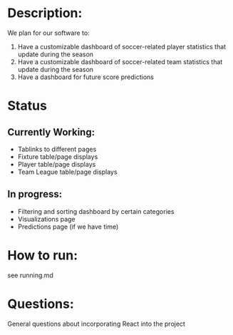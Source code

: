 # Description:

We plan for our software to:

1. Have a customizable dashboard of soccer-related player statistics that update during the season
2. Have a customizable dashboard of soccer-related team statistics that update during the season
3. Have a dashboard for future score predictions

# Status

## Currently Working:

- Tablinks to different pages
- Fixture table/page displays
- Player table/page displays
- Team League table/page displays

## In progress:

- Filtering and sorting dashboard by certain categories
- Visualizations page
- Predictions page (if we have time)

# How to run:

see running.md

# Questions:

General questions about incorporating React into the project